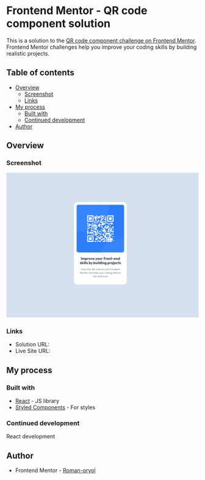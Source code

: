 # Frontend Mentor - QR code component solution

This is a solution to the [QR code component challenge on Frontend Mentor](https://www.frontendmentor.io/challenges/qr-code-component-iux_sIO_H). Frontend Mentor challenges help you improve your coding skills by building realistic projects.

## Table of contents

- [Overview](#overview)
  - [Screenshot](#screenshot)
  - [Links](#links)
- [My process](#my-process)
  - [Built with](#built-with)
  - [Continued development](#continued-development)
- [Author](#author)

## Overview

### Screenshot

![](./screenshot.jpg)

### Links

- Solution URL: [](https://github.com/Roman-oryol/qr-code-component)
- Live Site URL: [](https://ro-qr-code.netlify.app)

## My process

### Built with

- [React](https://reactjs.org/) - JS library
- [Styled Components](https://styled-components.com/) - For styles

### Continued development

React development

## Author

- Frontend Mentor - [Roman-oryol](https://www.frontendmentor.io/profile/Roman-oryol)
